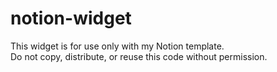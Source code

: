 # notion-widget
This widget is for use only with my Notion template.  
Do not copy, distribute, or reuse this code without permission.

